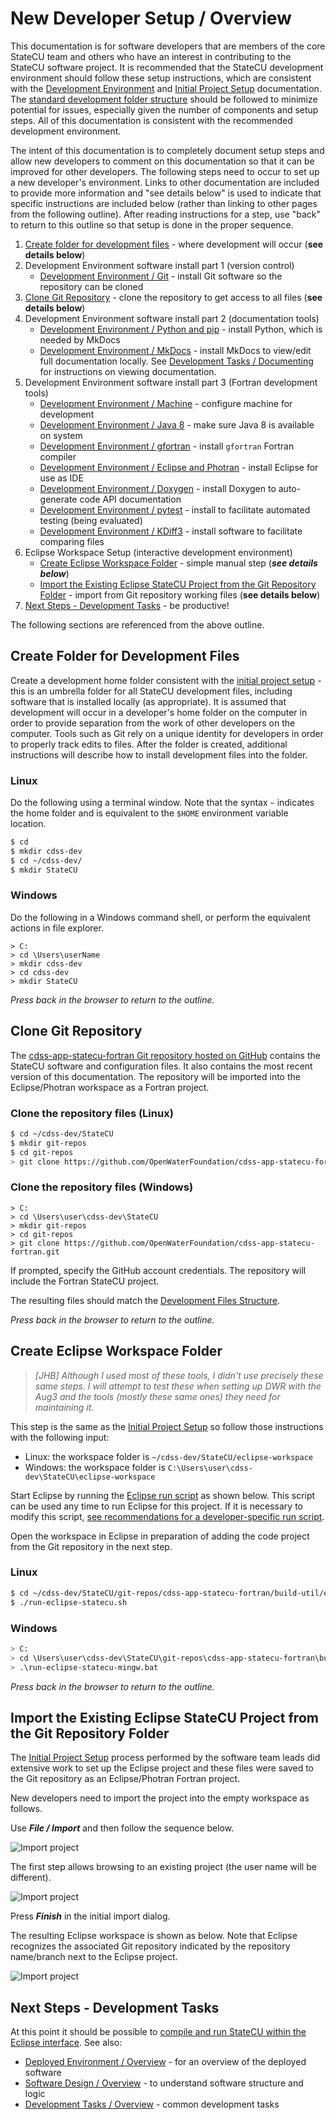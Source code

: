 # New Developer Setup / Overview

This documentation is for software developers that are members of the core StateCU team and others who
have an interest in contributing to the StateCU software project.
It is recommended that the StateCU development environment should follow these setup instructions, which are
consistent with the [Development Environment](../dev-env/overview/) and [Initial Project Setup](../project-init/overview/) documentation.
The [standard development folder structure](../project-init/overview#development-folder-structure) should be followed to minimize potential for issues,
especially given the number of components and setup steps.
All of this documentation is consistent with the recommended development environment.

The intent of this documentation is to completely document setup steps and allow new developers to comment on this documentation
so that it can be improved for other developers. The following steps need to occur to set up a new developer's environment.
Links to other documentation are included to provide more information and "see details below" is used to indicate that
specific instructions are included below (rather than linking to other pages from the following outline).
After reading instructions for a step, use "back" to return to this outline so that setup is done in the proper sequence.

1. [Create folder for development files](#create-folder-for-development-files) - where development will occur (**see details below**)
2. Development Environment software install part 1 (version control)
	* [Development Environment / Git](../dev-env/git/) - install Git software so the repository can be cloned
3. [Clone Git Repository](#clone-git-repository) - clone the repository to get access to all files (**see details below**)
4. Development Environment software install part 2 (documentation tools)
	* [Development Environment / Python and pip](../dev-env/python/) - install Python, which is needed by MkDocs
	* [Development Environment / MkDocs](../dev-env/mkdocs/) - install MkDocs to view/edit full documentation locally.
	See [Development Tasks / Documenting](../dev-tasks/documenting#developer-documentation-using-mkdocs)
	for instructions on viewing documentation.
5. Development Environment software install part 3 (Fortran development tools)
	* [Development Environment / Machine](../dev-env/machine/) - configure machine for development
	* [Development Environment / Java 8](../dev-env/java8/) - make sure Java 8 is available on system
	* [Development Environment / gfortran](../dev-env/gfortran/) - install `gfortran` Fortran compiler
	* [Development Environment / Eclipse and Photran](../dev-env/eclipse/) - install Eclipse for use as IDE
	* [Development Environment / Doxygen](../dev-env/doxygen/) - install Doxygen to auto-generate code API documentation
	* [Development Environment / pytest](../dev-env/pytest/) - install to facilitate automated testing (being evaluated)
	* [Development Environment / KDiff3](../dev-env/kdiff3/) - install software to facilitate comparing files
6. Eclipse Workspace Setup (interactive development environment)
	* [Create Eclipse Workspace Folder](#create-eclipse-workspace-folder) - simple manual step (***see details below***)
	* [Import the Existing Eclipse StateCU Project from the Git Repository Folder](#import-the-existing-eclipse-statecu-project-from-the-git-repository-folder) - import
	from Git repository working files (**see details below**)
7. [Next Steps - Development Tasks](#next-steps-development-tasks) - be productive!

The following sections are referenced from the above outline.

## Create Folder for Development Files

Create a development home folder consistent with the [initial project setup](../project-init/home-folder/) - this
is an umbrella folder for all StateCU development files,
including software that is installed locally (as appropriate).
It is assumed that development will occur in a developer's home folder on the computer in order to provide separation from the
work of other developers on the computer.
Tools such as Git rely on a unique identity for developers in order to properly track edits to files.
After the folder is created, additional instructions will describe how to install development files into the folder.

### Linux

Do the following using a terminal window. Note that the syntax `~` indicates the home folder and is equivalent to the `$HOME` environment
variable location.

```bash
$ cd
$ mkdir cdss-dev
$ cd ~/cdss-dev/
$ mkdir StateCU
```

### Windows

Do the following in a Windows command shell, or perform the equivalent actions in file explorer.

```com
> C:
> cd \Users\userName
> mkdir cdss-dev
> cd cdss-dev
> mkdir StateCU
```

*Press back in the browser to return to the outline.*

## Clone Git Repository

The [cdss-app-statecu-fortran Git repository hosted on GitHub](https://github.com/OpenWaterFoundation/cdss-app-statecu-fortran)
contains the StateCU software and configuration files.
It also contains the most recent version of this documentation.
The repository will be imported into the Eclipse/Photran workspace as a Fortran project.

### Clone the repository files (Linux)

```bash
$ cd ~/cdss-dev/StateCU
$ mkdir git-repos
$ cd git-repos
> git clone https://github.com/OpenWaterFoundation/cdss-app-statecu-fortran.git
```

### Clone the repository files (Windows)

```com
> C:
> cd \Users\user\cdss-dev\StateCU
> mkdir git-repos
> cd git-repos
> git clone https://github.com/OpenWaterFoundation/cdss-app-statecu-fortran.git
```

If prompted, specify the GitHub account credentials.
The repository will include the Fortran StateCU project.

The resulting files should match the [Development Files Structure](../project-init/overview#development-folder-structure).

*Press back in the browser to return to the outline.*

## Create Eclipse Workspace Folder

>_[JHB] Although I used most of these tools, I didn't use precisely these same steps.  I will attempt to test these when setting up DWR with the Aug3 and the tools (mostly these same ones) they need for maintaining it._

This step is the same as the [Initial Project Setup](../project-init/eclipse-workspace/) so follow those instructions with the following input:

* Linux:  the workspace folder is `~/cdss-dev/StateCU/eclipse-workspace`
* Windows: the workspace folder is `C:\Users\user\cdss-dev\StateCU\eclipse-workspace`

Start Eclipse by running the [Eclipse run script](../project-init/eclipse-run-script) as shown below.
This script can be used any time to run Eclipse for this project.
If it is necessary to modify this script,
[see recommendations for a developer-specific run script](../project-init/eclipse-run-script#developer-specific-run-script).

Open the workspace in Eclipse in preparation of adding the code project from the Git repository in the next step.

### Linux

```bash
$ cd ~/cdss-dev/StateCU/git-repos/cdss-app-statecu-fortran/build-util/eclipse
$ ./run-eclipse-statecu.sh
```

### Windows

```bash
> C:
> cd \Users\user\cdss-dev\StateCU\git-repos\cdss-app-statecu-fortran\build-util\eclipse
> .\run-eclipse-statecu-mingw.bat
```

*Press back in the browser to return to the outline.*

## Import the Existing Eclipse StateCU Project from the Git Repository Folder

The [Initial Project Setup](../project-init/overview/) process performed by the software team leads
did extensive work to set up the Eclipse project 
and these files were saved to the Git repository as an Eclipse/Photran Fortran project.

New developers need to import the project into the empty workspace as follows.

Use ***File / Import*** and then follow the sequence below.

![Import project](overview-images/eclipse-import-project-1.png)

The first step allows browsing to an existing project (the user name will be different).

![Import project](overview-images/eclipse-import-project-2.png)

Press ***Finish*** in the initial import dialog.

The resulting Eclipse workspace is shown as below.
Note that Eclipse recognizes the associated Git repository indicated by the repository name/branch next to the Eclipse project.

![Import project](overview-images/eclipse-import-project-3.png)

## Next Steps - Development Tasks

At this point it should be possible to [compile and run StateCU within the Eclipse interface](../dev-tasks/compiling).
See also:

* [Deployed Environment / Overview](../deployed-env/overview/) - for an overview of the deployed software
* [Software Design / Overview](../software-design/overview/) - to understand software structure and logic
* [Development Tasks / Overview](../dev-tasks/overview/) - common development tasks
